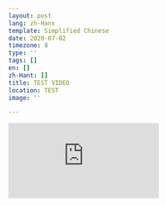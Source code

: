 ```yaml
---
layout: post
lang: zh-Hans
template: Simplified Chinese
date: 2020-07-02
timezone: 8
type: ''
tags: []
en: []
zh-Hant: []
title: TEST VIDEO
location: TEST
image: ''

---
```

<iframe src="https://www.youtube.com/embed/klnvttPfOUM" frameborder="0" allow="accelerometer; autoplay; encrypted-media; gyroscope; picture-in-picture" allowfullscreen></iframe>